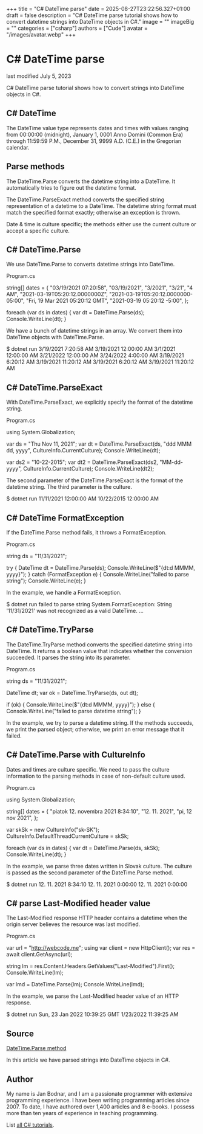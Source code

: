 +++
title = "C# DateTime parse"
date = 2025-08-27T23:22:56.327+01:00
draft = false
description = "C# DateTime parse tutorial shows how to convert 
datetime strings into DateTime objects in C#."
image = ""
imageBig = ""
categories = ["csharp"]
authors = ["Cude"]
avatar = "/images/avatar.webp"
+++

# C# DateTime parse

last modified July 5, 2023

 

C# DateTime parse tutorial shows how to convert strings into DateTime objects
in C#.

## C# DateTime

The DateTime value type represents dates and times with values
ranging from 00:00:00 (midnight), January 1, 0001 Anno Domini (Common Era)
through 11:59:59 P.M., December 31, 9999 A.D. (C.E.) in the Gregorian calendar.

## Parse methods

The DateTime.Parse converts the datetime string into a
DateTime. It automatically tries to figure out the datetime format.

The DateTime.ParseExact method converts the specified string
representation of a datetime to a DateTime. The datetime string
format must match the specified format exactly; otherwise an exception is
thrown.

Date &amp; time is culture specific; the methods either use the current culture or 
accept a specific culture.

## C# DateTime.Parse

We use DateTime.Parse to converts datetime strings into
DateTime.

Program.cs
  

string[] dates = {
    "03/19/2021 07:20:58",
    "03/19/2021",
    "3/2021",
    "3/21",
    "4 AM",
    "2021-03-19T05:20:12.0000000Z",
    "2021-03-19T05:20:12.0000000-05:00",
    "Fri, 19 Mar 2021 05:20:12 GMT",
    "2021-03-19 05:20:12 -5:00",
};

foreach (var ds in dates)
{
    var dt = DateTime.Parse(ds);
    Console.WriteLine(dt);
}

We have a bunch of datetime strings in an array. We convert them into
DateTime objects with DateTime.Parse.

$ dotnet run
3/19/2021 7:20:58 AM
3/19/2021 12:00:00 AM
3/1/2021 12:00:00 AM
3/21/2022 12:00:00 AM
3/24/2022 4:00:00 AM
3/19/2021 6:20:12 AM
3/19/2021 11:20:12 AM
3/19/2021 6:20:12 AM
3/19/2021 11:20:12 AM

## C# DateTime.ParseExact

With DateTime.ParseExact, we explicitly specify the format of the 
datetime string.

Program.cs
  

using System.Globalization;

var ds = "Thu Nov 11, 2021";
var dt = DateTime.ParseExact(ds, "ddd MMM dd, yyyy", CultureInfo.CurrentCulture);
Console.WriteLine(dt);

var ds2 = "10-22-2015";
var dt2 = DateTime.ParseExact(ds2, "MM-dd-yyyy", CultureInfo.CurrentCulture);
Console.WriteLine(dt2);

The second parameter of the DateTime.ParseExact is the format of 
the datetime string. The third parameter is the culture.

$ dotnet run
11/11/2021 12:00:00 AM
10/22/2015 12:00:00 AM

## C# DateTime FormatException

If the DateTime.Parse method fails, it throws a
FormatException.

Program.cs
  

string ds = "11/31/2021";

try
{
    DateTime dt = DateTime.Parse(ds);
    Console.WriteLine($"{dt:d MMMM, yyyy}");
}
catch (FormatException e)
{
    Console.WriteLine("failed to parse string");
    Console.WriteLine(e);
}

In the example, we handle a FormatException.

$ dotnet run
failed to parse string
System.FormatException: String '11/31/2021' was not recognized as a valid DateTime.
...

## C# DateTime.TryParse

The DateTime.TryParse method converts the specified datetime string
into DateTime. It returns a boolean value that indicates whether
the conversion succeeded. It parses the string into its parameter.

Program.cs
  

string ds = "11/31/2021";

DateTime dt;
var ok = DateTime.TryParse(ds, out dt);

if (ok)
{
    Console.WriteLine($"{dt:d MMMM, yyyy}");
}
else
{
    Console.WriteLine("failed to parse datetime string");
}

In the example, we try to parse a datetime string. If the methods succeeds, 
we print the parsed object; otherwise, we print an error message that it failed.

## C# DateTime.Parse with CultureInfo

Dates and times are culture specific. We need to pass the culture information 
to the parsing methods in case of non-default culture used. 

Program.cs
  

using System.Globalization;

string[] dates =
{
    "piatok 12. novembra 2021 8:34:10",
    "12. 11. 2021",
    "pi, 12 nov 2021",
};

var skSk = new CultureInfo("sk-SK");
CultureInfo.DefaultThreadCurrentCulture = skSk;

foreach (var ds in dates)
{
    var dt = DateTime.Parse(ds, skSk);
    Console.WriteLine(dt);
}

In the example, we parse three dates written in Slovak culture. The culture is 
passed as the second parameter of the DateTime.Parse method.

$ dotnet run
12. 11. 2021 8:34:10
12. 11. 2021 0:00:00
12. 11. 2021 0:00:00

## C# parse Last-Modified header value

The Last-Modified response HTTP header contains a datetime when the
origin server believes the resource was last modified.

Program.cs
  

var url = "http://webcode.me";
using var client = new HttpClient();
var res = await client.GetAsync(url);

string lm = res.Content.Headers.GetValues("Last-Modified").First();
Console.WriteLine(lm);

var lmd = DateTime.Parse(lm);
Console.WriteLine(lmd);

In the example, we parse the Last-Modified header value of an HTTP
response.

$ dotnet run 
Sun, 23 Jan 2022 10:39:25 GMT
1/23/2022 11:39:25 AM

## Source

[DateTime.Parse method](https://learn.microsoft.com/en-us/dotnet/api/system.datetime.parse?view=net-8.0)

In this article we have parsed strings into DateTime objects in C#. 

## Author

My name is Jan Bodnar, and I am a passionate programmer with extensive
programming experience. I have been writing programming articles since 2007.
To date, I have authored over 1,400 articles and 8 e-books. I possess more
than ten years of experience in teaching programming.

List [all C# tutorials](/csharp/).